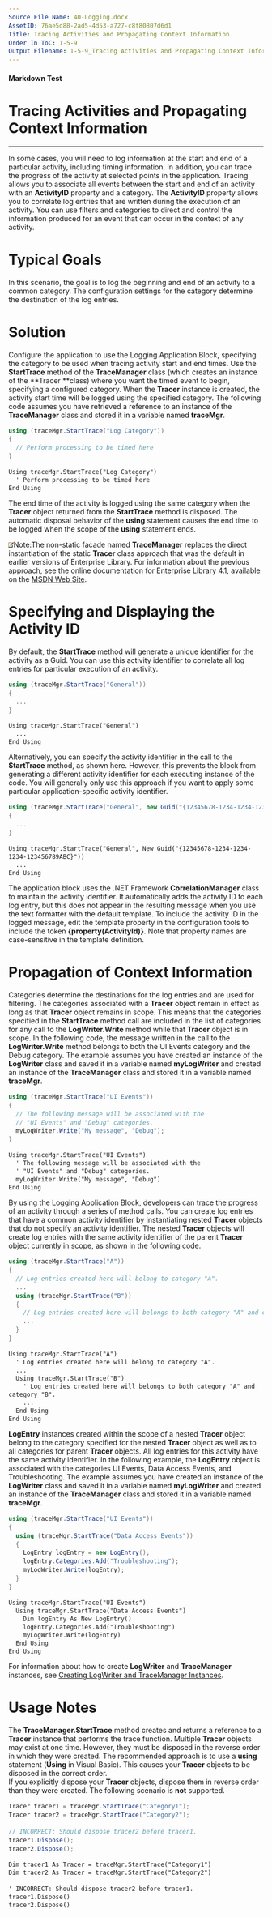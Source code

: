 ```yaml
---
Source File Name: 40-Logging.docx
AssetID: 76ae5d88-2ad5-4d53-a727-c8f80807d6d1
Title: Tracing Activities and Propagating Context Information
Order In ToC: 1-5-9
Output Filename: 1-5-9_Tracing Activities and Propagating Context Information.markdown
---
```


#### Markdown Test ####
# Tracing Activities and Propagating Context Information #
----------

In some cases, you will need to log information at the start and end of a particular activity, including timing information. In addition, you can trace the progress of the activity at selected points in the application. Tracing allows you to associate all events between the start and end of an activity with an **ActivityID** property and a category. The **ActivityID** property allows you to correlate log entries that are written during the execution of an activity. You can use filters and categories to direct and control the information produced for an event that can occur in the context of any activity.     

# Typical Goals #
In this scenario, the goal is to log the beginning and end of an activity to a common category. The configuration settings for the category determine the destination of the log entries.  

# Solution #
Configure the application to use the Logging Application Block, specifying the category to be used when tracing activity start and end times. Use the **StartTrace** method of the **TraceManager** class (which creates an instance of the **Tracer **class) where you want the timed event to begin, specifying a configured category. When the **Tracer** instance is created, the activity start time will be logged using the specified category. The following code assumes you have retrieved a reference to an instance of the **TraceManager** class and stored it in a variable named **traceMgr**.  

```C#
using (traceMgr.StartTrace("Log Category"))
{
  // Perform processing to be timed here
}
```


```Visual Basic
Using traceMgr.StartTrace("Log Category")
  ' Perform processing to be timed here
End Using
```

The end time of the activity is logged using the same category when the **Tracer** object returned from the **StartTrace** method is disposed. The automatic disposal behavior of the **using** statement causes the end time to be logged when the scope of the **using** statement ends.   

![](images/note.gif)Note:The non-static facade named **TraceManager** replaces the direct instantiation of the static **Tracer** class approach that was the default in earlier versions of Enterprise Library. For information about the previous approach, see the online documentation for Enterprise Library 4.1, available on the <a href="http://msdn.microsoft.com/en-gb/library/dd203099.aspx" xmlns:dt="uuid:C2F41010-65B3-11d1-A29F-00AA00C14882" xmlns:xlink="http://www.w3.org/1999/xlink" xmlns:MSHelp="http://msdn.microsoft.com/mshelp">MSDN Web Site</a>.
<a name="_Toc253065066" href="#" xmlns:xlink="http://www.w3.org/1999/xlink"><span /></a>

# Specifying and Displaying the Activity ID #
By default, the **StartTrace** method will generate a unique identifier for the activity as a Guid. You can use this activity identifier to correlate all log entries for particular execution of an activity.  

```C#
using (traceMgr.StartTrace("General"))
{
  ...
}
```


```Visual Basic
Using traceMgr.StartTrace("General")
  ...
End Using
```

Alternatively, you can specify the activity identifier in the call to the **StartTrace** method, as shown here. However, this prevents the block from generating a different activity identifier for each executing instance of the code. You will generally only use this approach if you want to apply some particular application-specific activity identifier.  

```C#
using (traceMgr.StartTrace("General", new Guid("{12345678-1234-1234-1234-123456789ABC}")))
{
  ...
}
```


```Visual Basic
Using traceMgr.StartTrace("General", New Guid("{12345678-1234-1234-1234-123456789ABC}"))
  ...
End Using
```

The application block uses the .NET Framework **CorrelationManager** class to maintain the activity identifier. It automatically adds the activity ID to each log entry, but this does not appear in the resulting message when you use the text formatter with the default template. To include the activity ID in the logged message, edit the template property in the configuration tools to include the token **{property(ActivityId)}**. Note that property names are case-sensitive in the template definition.  
<a name="_Toc253065067" href="#" xmlns:xlink="http://www.w3.org/1999/xlink"><span /></a>

# Propagation of Context Information #
Categories determine the destinations for the log entries and are used for filtering. The categories associated with a **Tracer** object remain in effect as long as that **Tracer** object remains in scope. This means that the categories specified in the **StartTrace** method call are included in the list of categories for any call to the **LogWriter.Write** method while that **Tracer** object is in scope. In the following code, the message written in the call to the **LogWriter.Write** method belongs to both the UI Events category and the Debug category. The example assumes you have created an instance of the **LogWriter** class and saved it in a variable named **myLogWriter** and created an instance of the **TraceManager** class and stored it in a variable named **traceMgr**.   

```C#
using (traceMgr.StartTrace("UI Events"))
{
  // The following message will be associated with the 
  // "UI Events" and "Debug" categories.
  myLogWriter.Write("My message", "Debug");
}
```


```Visual Basic
Using traceMgr.StartTrace("UI Events")
  ' The following message will be associated with the  
  ' "UI Events" and "Debug" categories.
  myLogWriter.Write("My message", "Debug")
End Using
```

By using the Logging Application Block, developers can trace the progress of an activity through a series of method calls. You can create log entries that have a common activity identifier by instantiating nested **Tracer** objects that do not specify an activity identifier. The nested **Tracer** objects will create log entries with the same activity identifier of the parent **Tracer** object currently in scope, as shown in the following code.  

```C#
using (traceMgr.StartTrace("A"))
{
  // Log entries created here will belong to category "A".
  ...
  using (traceMgr.StartTrace("B"))
  {
    // Log entries created here will belongs to both category "A" and category "B".
    ...    
  }
}
```


```Visual Basic
Using traceMgr.StartTrace("A")
  ' Log entries created here will belong to category "A".
  ...
  Using traceMgr.StartTrace("B")
    ' Log entries created here will belongs to both category "A" and category "B".
    ...    
  End Using
End Using
```

**LogEntry** instances created within the scope of a nested **Tracer** object belong to the category specified for the nested **Tracer** object as well as to all categories for parent **Tracer** objects. All log entries for this activity have the same activity identifier. In the following example, the **LogEntry** object is associated with the categories UI Events, Data Access Events, and Troubleshooting. The example assumes you have created an instance of the **LogWriter** class and saved it in a variable named **myLogWriter** and created an instance of the **TraceManager** class and stored it in a variable named **traceMgr**.  

```C#
using (traceMgr.StartTrace("UI Events"))
{
  using (traceMgr.StartTrace("Data Access Events"))
  {
    LogEntry logEntry = new LogEntry();
    logEntry.Categories.Add("Troubleshooting");
    myLogWriter.Write(logEntry);
  }
}
```


```Visual Basic
Using traceMgr.StartTrace("UI Events")
  Using traceMgr.StartTrace("Data Access Events")
    Dim logEntry As New LogEntry()
    logEntry.Categories.Add("Troubleshooting")
    myLogWriter.Write(logEntry)
  End Using
End Using
```

For information about how to create **LogWriter** and **TraceManager** instances, see <a href="test-markdown_875469ce-1185-4690-9d1c-36d452bf6a4a.html" xmlns:dt="uuid:C2F41010-65B3-11d1-A29F-00AA00C14882" xmlns:xlink="http://www.w3.org/1999/xlink" xmlns:MSHelp="http://msdn.microsoft.com/mshelp">Creating LogWriter and TraceManager Instances</a>.  


# Usage Notes #
The **TraceManager.StartTrace** method creates and returns a reference to a **Tracer** instance that performs the trace function. Multiple **Tracer** objects may exist at one time. However, they must be disposed in the reverse order in which they were created. The recommended approach is to use a **using** statement (**Using** in Visual Basic). This causes your **Tracer** objects to be disposed in the correct order.  
If you explicitly dispose your **Tracer** objects, dispose them in reverse order than they were created. The following scenario is **not** supported.  

```C#
Tracer tracer1 = traceMgr.StartTrace("Category1");
Tracer tracer2 = traceMgr.StartTrace("Category2");

// INCORRECT: Should dispose tracer2 before tracer1.
tracer1.Dispose(); 
tracer2.Dispose();
```


```Visual Basic
Dim tracer1 As Tracer = traceMgr.StartTrace("Category1")
Dim tracer2 As Tracer = traceMgr.StartTrace("Category2")

' INCORRECT: Should dispose tracer2 before tracer1.
tracer1.Dispose() 
tracer2.Dispose()
```


